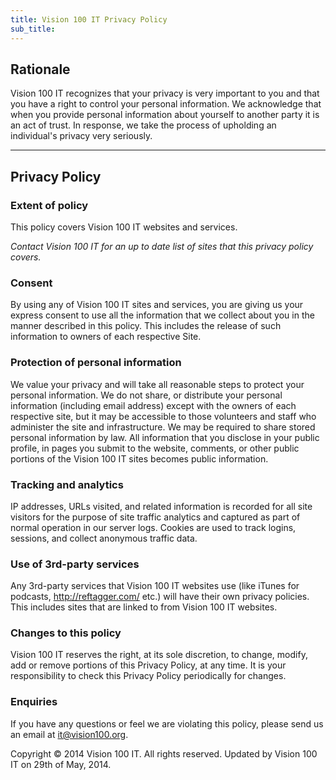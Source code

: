 ```yaml
---
title: Vision 100 IT Privacy Policy
sub_title:
---
```


Rationale
-------
Vision 100 IT recognizes that your privacy is very important to you and that you have a right to control your personal information. We acknowledge that when you provide personal information about yourself to another party it is an act of trust. In response, we take the process of upholding an individual's privacy very seriously.
***
## Privacy Policy
### Extent of policy
This policy covers Vision 100 IT websites and services.

*Contact Vision 100 IT for an up to date list of sites that this privacy policy covers.*

### Consent
By using any of Vision 100 IT sites and services, you are giving us your express consent to use all the information that we collect about you in the manner described in this policy. This includes the release of such information to owners of each respective Site.

### Protection of personal information
We value your privacy and will take all reasonable steps to protect your personal information. We do not share, or distribute your personal information (including email address) except with the owners of each respective site, but it may be accessible to those volunteers and staff who administer the site and infrastructure. We may be required to share stored personal information by law.
All information that you disclose in your public profile, in pages you submit to the website, comments, or other public portions of the Vision 100 IT sites becomes public information.

### Tracking and analytics
IP addresses, URLs visited, and related information is recorded for all site visitors for the purpose of site traffic analytics and captured as part of normal operation in our server logs. Cookies are used to track logins, sessions, and collect anonymous traffic data.

### Use of 3rd-party services
Any 3rd-party services that Vision 100 IT websites use (like iTunes for podcasts, http://reftagger.com/ etc.) will have their own privacy policies.  This includes sites that are linked to from Vision 100 IT websites.

### Changes to this policy
Vision 100 IT reserves the right, at its sole discretion, to change, modify, add or remove portions of this Privacy Policy, at any time. It is your responsibility to check this Privacy Policy periodically for changes.

### Enquiries
If you have any questions or feel we are violating this policy, please send us an email at it@vision100.org.

Copyright © 2014 Vision 100 IT. All rights reserved.
Updated by Vision 100 IT on 29th of May, 2014.
